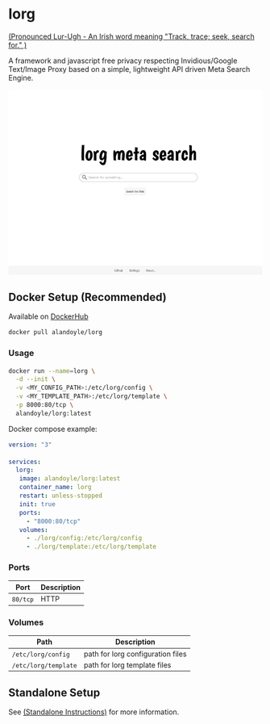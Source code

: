 # lorg

[(Pronounced Lur-Ugh - An Irish word meaning "Track, trace; seek, search for." )](https://www.teanglann.ie/en/fgb/lorg)

A framework and javascript free privacy respecting Invidious/Google Text/Image Proxy based on a simple, lightweight API driven Meta Search Engine.

![lorg screenshot](https://raw.githubusercontent.com/alandoyle/lorg/main/screenshot/screenshot.png)

## Docker Setup (Recommended)

Available on [DockerHub](https://hub.docker.com/r/alandoyle/lorg)
```bash
docker pull alandoyle/lorg
```

### Usage

```bash
docker run --name=lorg \
  -d --init \
  -v <MY_CONFIG_PATH>:/etc/lorg/config \
  -v <MY_TEMPLATE_PATH>:/etc/lorg/template \
  -p 8000:80/tcp \
  alandoyle/lorg:latest
```

Docker compose example:

```yaml
version: "3"

services:
  lorg:
   image: alandoyle/lorg:latest
   container_name: lorg
   restart: unless-stopped
   init: true
   ports:
     - "8000:80/tcp"
   volumes:
     - ./lorg/config:/etc/lorg/config
     - ./lorg/template:/etc/lorg/template
```

### Ports

| Port     | Description           |
|----------|-----------------------|
| `80/tcp` | HTTP                  |

### Volumes

| Path                 | Description                       |
|----------------------|-----------------------------------|
| `/etc/lorg/config`   | path for lorg configuration files |
| `/etc/lorg/template` | path for lorg template files      |

## Standalone Setup

See [(Standalone Instructions)](https://github.com/alandoyle/lorg/blob/main/standalone/README.md) for more information.
